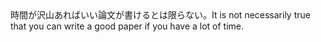 <tr><td>時間が沢山あればいい論文が書けるとは限らない。<td><tr><tr><td>It is not necessarily true that you can write a good paper if you have a lot of time.<td><tr></table>

